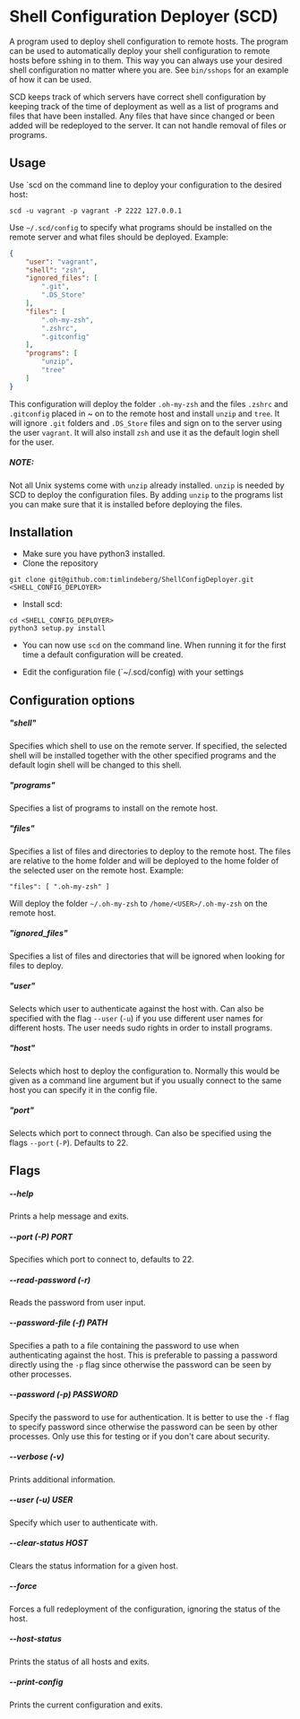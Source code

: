 # Shell Configuration Deployer (SCD)
A program used to deploy shell configuration to remote hosts. The program can
be used to automatically deploy your shell configuration to remote hosts before
sshing in to them. This way you can always use your desired shell configuration 
no matter where you are. See `bin/sshops` for an example of how it can be used.

SCD keeps track of which servers have correct shell configuration by keeping
track of the time of deployment as well as a list of programs and files that 
have been installed. Any files that have since changed or been added will be 
redeployed to the server. It can not handle removal of files or programs.

## Usage
Use `scd on the command line to deploy your configuration to the desired host:

`scd -u vagrant -p vagrant -P 2222 127.0.0.1`

Use `~/.scd/config` to specify what programs should be installed on the remote
server and what files should be deployed. Example:
```json
{
    "user": "vagrant",
    "shell": "zsh",
    "ignored_files": [
        ".git",
        ".DS_Store"
    ],
    "files": [
        ".oh-my-zsh",
        ".zshrc",
        ".gitconfig"
    ],
    "programs": [
        "unzip",
        "tree"
    ]
}
```

This configuration will deploy the folder `.oh-my-zsh` and the files `.zshrc` 
and `.gitconfig` placed in ~ on to the remote host and install `unzip` and 
`tree`. It will ignore `.git` folders and `.DS_Store` files and sign on to the
server using the user `vagrant`. It will also install `zsh` and use it as the 
default login shell for the user.

##### NOTE:

Not all Unix systems come with `unzip` already installed. `unzip` is needed by 
SCD to deploy the configuration files. By adding `unzip` to the programs list
you can make sure that it is installed before deploying the files.

## Installation

* Make sure you have python3 installed.
* Clone the repository

`git clone git@github.com:timlindeberg/ShellConfigDeployer.git <SHELL_CONFIG_DEPLOYER>`

* Install scd:

```
cd <SHELL_CONFIG_DEPLOYER>
python3 setup.py install
```

* You can now use `scd` on the command line. When running it for the first
time a default configuration will be created. 

* Edit the configuration file (`~/.scd/config) with your settings

## Configuration options

##### "shell"
Specifies which shell to use on the remote server. If specified, the selected 
shell will be installed together with the other specified programs and the 
default login shell will be changed to this shell. 

##### "programs"
Specifies a list of programs to install on the remote host.

##### "files"
Specifies a list of files and directories to deploy to the remote host. The
files are relative to the home folder and will be deployed to the home folder
of the selected user on the remote host. Example:

`"files": [ ".oh-my-zsh" ]`

Will deploy the folder `~/.oh-my-zsh` to `/home/<USER>/.oh-my-zsh` on the
remote host.

##### "ignored_files"
Specifies a list of files and directories that will be ignored when looking
for files to deploy.

##### "user"
Selects which user to authenticate against the host with. Can also be specified
with the flag `--user` (`-u`) if you use different user names for different 
hosts. The user needs sudo rights in order to install programs.

##### "host"
Selects which host to deploy the configuration to. Normally this would be given
as a command line argument but if you usually connect to the same host you can 
specify it in the config file.

##### "port"
Selects which port to connect through. Can also be specified using the flags 
`--port` (`-P`). Defaults to 22.

## Flags

##### --help
Prints a help message and exits.

##### --port (-P) PORT
Specifies which port to connect to, defaults to 22.

##### --read-password (-r)
Reads the password from user input.

##### --password-file (-f) PATH
Specifies a path to a file containing the password to use when authenticating 
against the host. This is preferable to passing a password directly using
the `-p` flag since otherwise the password can be seen by other processes.

##### --password (-p) PASSWORD
Specify the password to use for authentication. It is better to use the `-f` flag
to specify password since otherwise the password can be seen by other processes.
Only use this for testing or if you don't care about security.

##### --verbose (-v)
Prints additional information.

##### --user (-u) USER
Specify which user to authenticate with.

##### --clear-status HOST
Clears the status information for a given host.

##### --force
Forces a full redeployment of the configuration, ignoring the status of the 
host.

##### --host-status
Prints the status of all hosts and exits.

##### --print-config
Prints the current configuration and exits.
